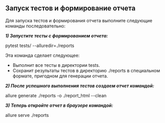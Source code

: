 ## **Запуск тестов и формирование отчета**

Для запуска тестов и формирования отчета выполните следующие команды последовательно:

_**1) Запустите тесты с формированием отчета:**_

pytest tests/ --alluredir=./reports

Эта команда сделает следующее:

- Выполнит все тесты в директории tests.
- Сохранит результаты тестов в директорию ./reports в специальном формате, пригодном для генерации отчета.

_**2) После успешного выполнения тестов создаем отчет командой:**_

allure generate ./reports -o ./report_html --clean

**_3) Теперь откройте отчет в браузере командой:_**

allure serve ./reports

